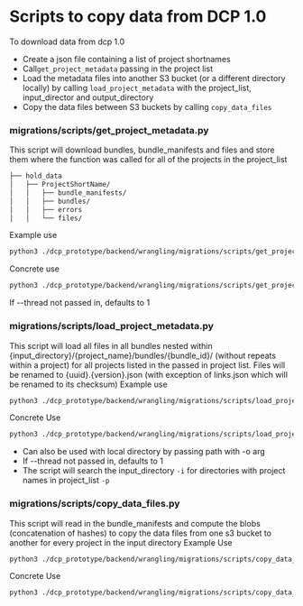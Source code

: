 # Scripts to copy data from DCP 1.0
To download data from dcp 1.0 
- Create a json file containing a list of project shortnames 
- Call`get_project_metadata` passing in the project list
- Load the metadata files into another S3 bucket (or a different directory locally) by calling `load_project_metadata` with the project_list, input_director and output_directory
- Copy the data files between S3 buckets by calling `copy_data_files` 


### migrations/scripts/get_project_metadata.py


This script will download bundles, bundle_manifests and files and store them where the function was called for all of the projects in the project_list
```bash
├── hold_data
│   ├── ProjectShortName/
│   │   ├── bundle_manifests/
│   │   ├── bundles/
│   │   ├── errors
│   │   └── files/
```
Example use
```bash
python3 ./dcp_prototype/backend/wrangling/migrations/scripts/get_project_metadata.py -p <project_list> --threads <nthreads>
```
Concrete use
```bash
python3 ./dcp_prototype/backend/wrangling/migrations/scripts/get_project_metadata.py -p ./dcp_prototype/backend/wrangling/migrations/projects.json --threads 20
```
If --thread not passed in, defaults to 1

### migrations/scripts/load_project_metadata.py

This script will load all files in all bundles nested within {input_directory}/{project_name}/bundles/{bundle_id}/ (without repeats within a project) for all projects listed in the passed in project list. Files will be renamed to  {uuid}.{version}.json (with exception of links.json which will be renamed to its checksum)
Example use
```bash
python3 ./dcp_prototype/backend/wrangling/migrations/scripts/load_project_metadata.py -i <input_directory> -o <s3dir> -p <project_list> --threads 20
```
Concrete Use
```bash
python3 ./dcp_prototype/backend/wrangling/migrations/scripts/load_project_metadata.py -i ./hold_data -o https://hca-dcp-one-backup-data.s3.amazonaws.com/dcp-one-copy -p ./dcp_prototype/backend/wrangling/migrations/projects.json -t 20
```
- Can also be used with local directory by passing path with -o arg
- If --thread not passed in, defaults to 1
- The script will search the input_directory `-i` for directories with project names in project_list `-p`

### migrations/scripts/copy_data_files.py
This script will read in the bundle_manifests and compute the blobs (concatenation of hashes) to copy the data files from one s3 bucket to another for every project in the input directory 
Example Use
```bash
python3 ./dcp_prototype/backend/wrangling/migrations/scripts/copy_data_files.py -i <input_directory> -s <source_bucket> -d <destination_bucket>
```
Concrete Use
```bash
python3 ./dcp_prototype/backend/wrangling/migrations/scripts/copy_data_files.py -i ./hold_data -s org-hca-dss-prod -d hca-dcp-one-backup-data
```


